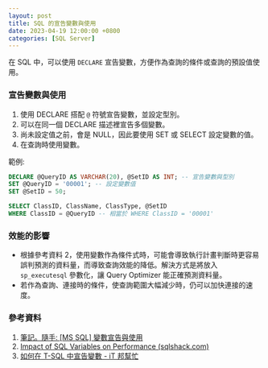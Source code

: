 ```yaml
---
layout: post
title: SQL 的宣告變數與使用
date: 2023-04-19 12:00:00 +0800
categories: [SQL Server]
---
```


在 SQL 中，可以使用 `DECLARE` 宣告變數，方便作為查詢的條件或查詢的預設值使用。

### 宣告變數與使用

1. 使用 DECLARE 搭配 `@` 符號宣告變數，並設定型別。
2. 可以在同一個 DECLARE 描述裡宣告多個變數。
3. 尚未設定值之前，會是 NULL，因此要使用 SET 或 SELECT 設定變數的值。
4. 在查詢時使用變數。

範例:

```sql
DECLARE @QueryID AS VARCHAR(20), @SetID AS INT; -- 宣告變數與型別
SET @QueryID = '00001'; -- 設定變數值
SET @SetID = 50;

SELECT ClassID, ClassName, ClassType, @SetID
WHERE ClassID = @QueryID -- 相當於 WHERE ClassID = '00001'
```

### 效能的影響

- 根據參考資料 2，使用變數作為條件式時，可能會導致執行計畫判斷時更容易誤判預測的資料量，而導致查詢效能的降低。解決方式是將放入 `sp_executesql` 參數化，讓 Query Optimizer 能正確預測資料量。
- 若作為查詢、連接時的條件，使查詢範圍大幅減少時，仍可以加快連接的速度。

### 參考資料

1. [筆記。隨手: [MS SQL] 變數宣告與使用](http://sorryicannot.blogspot.com/2018/12/ms-sql.html "‌")
2. [Impact of SQL Variables on Performance (sqlshack.com)](https://www.sqlshack.com/impact-of-sql-variables-on-performance/)
3. [如何在 T-SQL 中宣告變數 - iT 邦幫忙](https://ithelp.ithome.com.tw/articles/10009411)